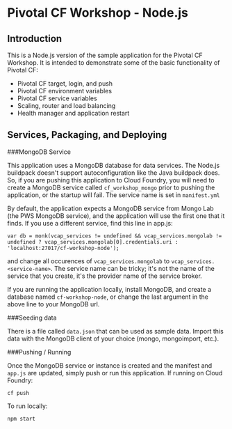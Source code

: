 Pivotal CF Workshop - Node.js
================================

Introduction
------------

This is a Node.js version of the sample application for the Pivotal CF Workshop.
It is intended to demonstrate some of the basic functionality of Pivotal
CF:

 * Pivotal CF target, login, and push
 * Pivotal CF environment variables
 * Pivotal CF service variables
 * Scaling, router and load balancing
 * Health manager and application restart

Services, Packaging, and Deploying
--------------------------------

###MongoDB Service

This application uses a MongoDB database for data services.  The Node.js buildpack doesn't support autoconfiguration like the Java buildpack does.  So, if you are pushing
this application to Cloud Foundry, you will need to create a MongoDB service called 
`cf_workshop_mongo` prior to pushing the application, or the startup will fail.  The 
service name is set in `manifest.yml`

By default, the application expects a MongoDB service from Mongo Lab (the PWS MongoDB 
service), and the application will use the first one that it finds.  If you use a 
different service, find this line in app.js:

	var db = monk(vcap_services != undefined && vcap_services.mongolab != undefined ? vcap_services.mongolab[0].credentials.uri : 'localhost:27017/cf-workshop-node');

and change all occurences of `vcap_services.mongolab` to `vcap_services.<service-name>`.  The service name can be tricky; it's not the name of the service that you create, it's 
the provider name of the service broker.

If you are running the application locally, install MongoDB, and create a database named
`cf-workshop-node`, or change the last argument in the above line to your MongoDB url.

###Seeding data

There is a file called `data.json` that can be used as sample data.  Import this data with the MongoDB client of your choice (mongo, mongoimport, etc.).

###Pushing / Running

Once the MongoDB service or instance is created and the manifest and `app.js` are updated, simply push or run this application.  If running on Cloud Foundry:

    cf push

To run locally:

    npm start
